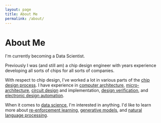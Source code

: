 ```yaml
---
layout: page
title: About Me
permalink: /about/
---
```


# About Me

I'm currently becoming a Data Scientist.

Previously I was (and still am) a chip design engineer with years experience developing all sorts of chips for all sorts of companies.

With respect to chip design, I've worked a lot in various parts of the [chip design process](https://en.wikipedia.org/wiki/Processor_design). I have experience in [computer architecture](https://en.wikipedia.org/wiki/Computer_architecture), [micro-architecture](https://en.wikipedia.org/wiki/Microarchitecture), [circuit design](https://en.wikipedia.org/wiki/Circuit_design) and implementation, [design verification](https://en.wikipedia.org/wiki/Functional_verification), and [electronic design automation](https://en.wikipedia.org/wiki/Electronic_design_automation).

When it comes to [data science](https://en.wikipedia.org/wiki/Data_science), I'm interested in anything. I'd like to learn more about [re-enforcement learning](https://en.wikipedia.org/wiki/Reinforcement_learning), [generative models](https://en.wikipedia.org/wiki/Generative_model), and [natural language processing](https://en.wikipedia.org/wiki/Natural_language_processing).

<!-- This website is powered by **[fastpages](https://github.com/fastai/fastpages)** [^1]. -->



<!-- [^1]:a blogging platform that natively supports Jupyter notebooks in addition to other formats. -->
